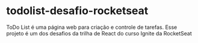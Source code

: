 # todolist-desafio-rocketseat
ToDo List é uma página web para criação e controle de tarefas. Esse projeto é um dos desafios da trilha de React do curso Ignite da RocketSeat
